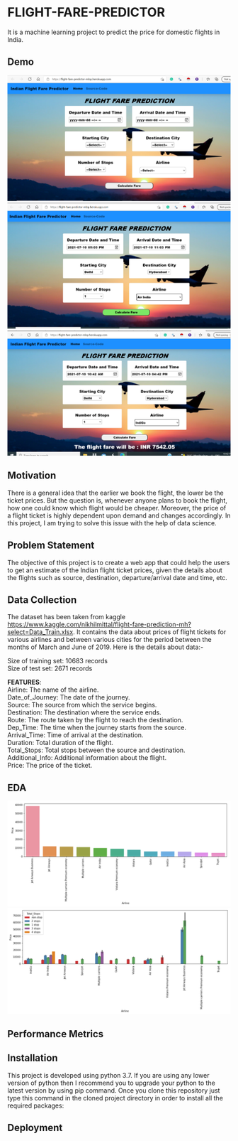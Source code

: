 # FLIGHT-FARE-PREDICTOR 
It is a machine learning project to predict the price for domestic flights in India.
## Demo
![Home Page](https://github.com/reenasheoran/Flight_Fare_MLOP/blob/main/static/1.png)
![Fill Entries](https://github.com/reenasheoran/Flight_Fare_MLOP/blob/main/static/2.png)
![Prediction](https://github.com/reenasheoran/Flight_Fare_MLOP/blob/main/static/3.png)
## Motivation
There is a general idea that the earlier we book the flight, the lower be the ticket prices. But the question is, whenever anyone plans to book the flight, how one could know which flight would be cheaper.  Moreover, the price of a flight ticket is highly dependent upon demand and changes accordingly. In this project, I am trying to solve this issue with the help of data science.
## Problem Statement
The objective of this project is to create a web app that could help the users to get an estimate of the Indian flight ticket prices, given the details about the flights such as source, destination, departure/arrival date and time, etc.
## Data Collection
The dataset has been taken from kaggle https://www.kaggle.com/nikhilmittal/flight-fare-prediction-mh?select=Data_Train.xlsx. It contains the data about prices of flight tickets for various airlines and between various cities for the period between the months of March and June of 2019. Here is the details about data:-

Size of training set: 10683 records<br>
Size of test set: 2671 records

**FEATURES**: <br>
Airline: The name of the airline.<br>
Date_of_Journey: The date of the journey.<br>
Source: The source from which the service begins.<br>
Destination: The destination where the service ends.<br>
Route: The route taken by the flight to reach the destination.<br>
Dep_Time: The time when the journey starts from the source.<br>
Arrival_Time: Time of arrival at the destination.<br>
Duration: Total duration of the flight.<br>
Total_Stops: Total stops between the source and destination.<br>
Additional_Info: Additional information about the flight.<br>
Price: The price of the ticket.<br>

## EDA
![EDA1](https://github.com/reenasheoran/Flight_Fare_MLOP/blob/main/static/4.png)
![EDA2](https://github.com/reenasheoran/Flight_Fare_MLOP/blob/main/static/5.png)
## Performance Metrics
## Installation
This project is developed using python 3.7. If you are using any lower version of python then I recommend you to upgrade your python to the latest version by using pip command. Once you clone this repository just type this command in the cloned project directory in order to install all the required packages:
## Deployment

